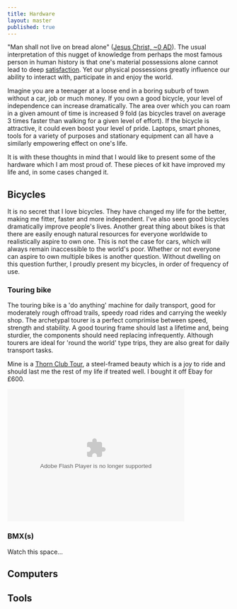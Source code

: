 ```yaml
---
title: Hardware
layout: master
published: true
---
```


"Man shall not live on bread alone" ([Jesus Christ, ~0 AD](http://biblehub.com/niv/matthew/4.htm)). The usual interpretation of this nugget of knowledge from perhaps the most famous person in human history is that one's material possessions alone cannot lead to deep [satisfaction](http://books.google.co.uk/books?id=TTtLRPVAvtEC&pg=PA77&lpg=PA77&dq=katastematic+happiness&source=bl&ots=azmT3fAv5x&sig=JMQoANBUj-IjvkaGKyOPL3mFvYs&hl=en&sa=X&ei=IfsAU7bHH_Oe7AbfjYDICA&ved=0CE0Q6AEwBA#v=onepage&q=katastematic%20happiness&f=false). 
Yet our physical possessions greatly influence our ability to 
interact with, participate in and enjoy the world. 

Imagine you are a teenager at a loose end in a boring suburb of town without a car, job or much money. If you own a good bicycle, your level of independence can increase dramatically. 
The area over which you can roam in a given amount of time is increased 9 fold (as bicycles travel on average 3 times faster than walking for a given level of effort). If the bicycle is attractive, it could even boost your level of pride. 
Laptops, smart phones, tools for a variety of purposes and stationary equipment can all have a similarly empowering effect on one's life. 

It is with these thoughts in mind that I would like to present some of the hardware which I am most proud of. These pieces of kit have improved my life and, in some cases changed it. 

## Bicycles

It is no secret that I love bicycles. They have changed my life for the better, making me fitter, faster and more independent. I've also seen good bicycles dramatically improve people's lives. Another great thing about bikes is that there are easily enough natural resources for everyone worldwide to realistically aspire to own one. This is not the case for cars, which will always remain inaccessible to the world's poor. Whether or not everyone can aspire to own multiple bikes is another question. Without dwelling on this question further, I proudly present my bicycles, in order of frequency of use.

### Touring bike

The touring bike is a 'do anything' machine for daily transport, good for moderately rough offroad trails, speedy road rides and carrying the weekly shop. The archetypal tourer is a perfect comprimise between speed, strength and stability. A good touring frame should last a lifetime and, being sturdier, the components should need replacing infrequently. Although tourers are ideal for 'round the world' type trips, they are also great for daily transport tasks. 

Mine is a [Thorn Club Tour](http://www.sjscycles.com/thornpdf/ThornClubTourBroLoRes.pdf), a steel-framed beauty which is a joy to ride and should last me the rest of my life if treated well. I bought it off Ebay for £600.

<object width="400" height="300"> <param name="flashvars" value="offsite=true&lang=en-us&page_show_url=%2Fphotos%2F97888609%40N02%2Fsets%2F72157641068441825%2Fshow%2F&page_show_back_url=%2Fphotos%2F97888609%40N02%2Fsets%2F72157641068441825%2F&set_id=72157641068441825&jump_to="></param> <param name="movie" value="http://www.flickr.com/apps/slideshow/show.swf?v=140556"></param> <param name="allowFullScreen" value="true"></param><embed type="application/x-shockwave-flash" src="http://www.flickr.com/apps/slideshow/show.swf?v=140556" allowFullScreen="true" flashvars="offsite=true&lang=en-us&page_show_url=%2Fphotos%2F97888609%40N02%2Fsets%2F72157641068441825%2Fshow%2F&page_show_back_url=%2Fphotos%2F97888609%40N02%2Fsets%2F72157641068441825%2F&set_id=72157641068441825&jump_to=" width="400" height="300"></embed></object>

### BMX(s)

Watch this space...

## Computers

## Tools



